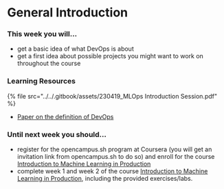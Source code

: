 # General Introduction

### This week you will...

* get a basic idea of what DevOps is about
* get a first idea about possible projects you might want to work on throughout the course

### Learning Resources

{% file src="../../.gitbook/assets/230419_MLOps Introduction Session.pdf" %}

* [Paper on the definition of DevOps](https://ieeexplore.ieee.org/document/10081336)

### Until next week you should...

* register for the opencampus.sh program at Coursera (you will get an invitation link from opencampus.sh to do so) and enroll for the course [Introduction to Machine Learning in Production](https://www.coursera.org/learn/introduction-to-machine-learning-in-production/)
* complete week 1 and week 2 of the course [Introduction to Machine Learning in Production](https://www.coursera.org/learn/introduction-to-machine-learning-in-production/), including the provided exercises/labs.

